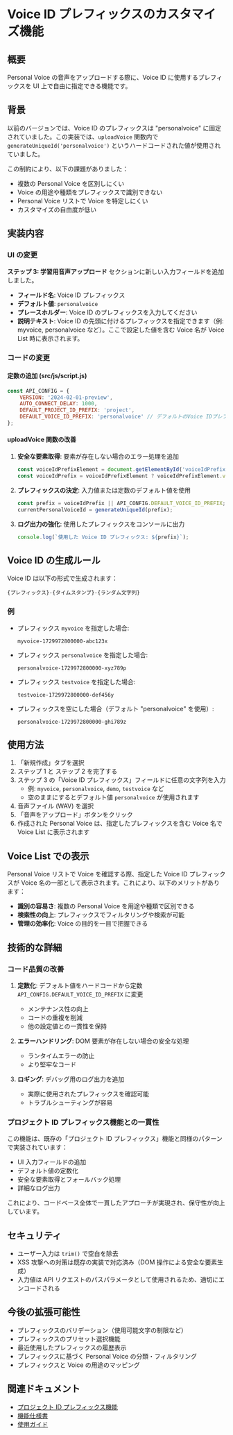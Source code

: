 # Voice ID プレフィックスのカスタマイズ機能

## 概要

Personal Voice の音声をアップロードする際に、Voice ID に使用するプレフィックスを UI 上で自由に指定できる機能です。

## 背景

以前のバージョンでは、Voice ID のプレフィックスは "personalvoice" に固定されていました。この実装では、`uploadVoice` 関数内で `generateUniqueId('personalvoice')` というハードコードされた値が使用されていました。

この制約により、以下の課題がありました：
- 複数の Personal Voice を区別しにくい
- Voice の用途や種類をプレフィックスで識別できない
- Personal Voice リストで Voice を特定しにくい
- カスタマイズの自由度が低い

## 実装内容

### UI の変更

**ステップ 3: 学習用音声アップロード** セクションに新しい入力フィールドを追加しました。

- **フィールド名**: Voice ID プレフィックス
- **デフォルト値**: `personalvoice`
- **プレースホルダー**: Voice ID のプレフィックスを入力してください
- **説明テキスト**: Voice ID の先頭に付けるプレフィックスを指定できます（例: myvoice, personalvoice など）。ここで設定した値を含む Voice 名が Voice List 時に表示されます。

### コードの変更

#### 定数の追加 (src/js/script.js)

```javascript
const API_CONFIG = {
    VERSION: '2024-02-01-preview',
    AUTO_CONNECT_DELAY: 1000,
    DEFAULT_PROJECT_ID_PREFIX: 'project',
    DEFAULT_VOICE_ID_PREFIX: 'personalvoice' // デフォルトのVoice IDプレフィックス
};
```

#### uploadVoice 関数の改善

1. **安全な要素取得**: 要素が存在しない場合のエラー処理を追加
   ```javascript
   const voiceIdPrefixElement = document.getElementById('voiceIdPrefix');
   const voiceIdPrefix = voiceIdPrefixElement ? voiceIdPrefixElement.value.trim() : '';
   ```

2. **プレフィックスの決定**: 入力値または定数のデフォルト値を使用
   ```javascript
   const prefix = voiceIdPrefix || API_CONFIG.DEFAULT_VOICE_ID_PREFIX;
   currentPersonalVoiceId = generateUniqueId(prefix);
   ```

3. **ログ出力の強化**: 使用したプレフィックスをコンソールに出力
   ```javascript
   console.log(`使用した Voice ID プレフィックス: ${prefix}`);
   ```

## Voice ID の生成ルール

Voice ID は以下の形式で生成されます：

```
{プレフィックス}-{タイムスタンプ}-{ランダム文字列}
```

### 例

- プレフィックス `myvoice` を指定した場合:
  ```
  myvoice-1729972800000-abc123x
  ```

- プレフィックス `personalvoice` を指定した場合:
  ```
  personalvoice-1729972800000-xyz789p
  ```

- プレフィックス `testvoice` を指定した場合:
  ```
  testvoice-1729972800000-def456y
  ```

- プレフィックスを空にした場合（デフォルト "personalvoice" を使用）:
  ```
  personalvoice-1729972800000-ghi789z
  ```

## 使用方法

1. 「新規作成」タブを選択
2. ステップ 1 と ステップ 2 を完了する
3. ステップ 3 の「Voice ID プレフィックス」フィールドに任意の文字列を入力
   - 例: `myvoice`, `personalvoice`, `demo`, `testvoice` など
   - 空のままにするとデフォルト値 `personalvoice` が使用されます
4. 音声ファイル (WAV) を選択
5. 「音声をアップロード」ボタンをクリック
6. 作成された Personal Voice は、指定したプレフィックスを含む Voice 名で Voice List に表示されます

## Voice List での表示

Personal Voice リストで Voice を確認する際、指定した Voice ID プレフィックスが Voice 名の一部として表示されます。これにより、以下のメリットがあります：

- **識別の容易さ**: 複数の Personal Voice を用途や種類で区別できる
- **検索性の向上**: プレフィックスでフィルタリングや検索が可能
- **管理の効率化**: Voice の目的を一目で把握できる

## 技術的な詳細

### コード品質の改善

1. **定数化**: デフォルト値をハードコードから定数 `API_CONFIG.DEFAULT_VOICE_ID_PREFIX` に変更
   - メンテナンス性の向上
   - コードの重複を削減
   - 他の設定値との一貫性を保持

2. **エラーハンドリング**: DOM 要素が存在しない場合の安全な処理
   - ランタイムエラーの防止
   - より堅牢なコード

3. **ロギング**: デバッグ用のログ出力を追加
   - 実際に使用されたプレフィックスを確認可能
   - トラブルシューティングが容易

### プロジェクト ID プレフィックス機能との一貫性

この機能は、既存の「プロジェクト ID プレフィックス」機能と同様のパターンで実装されています：

- UI 入力フィールドの追加
- デフォルト値の定数化
- 安全な要素取得とフォールバック処理
- 詳細なログ出力

これにより、コードベース全体で一貫したアプローチが実現され、保守性が向上しています。

## セキュリティ

- ユーザー入力は `trim()` で空白を除去
- XSS 攻撃への対策は既存の実装で対応済み（DOM 操作による安全な要素生成）
- 入力値は API リクエストのパスパラメータとして使用されるため、適切にエンコードされる

## 今後の拡張可能性

- プレフィックスのバリデーション（使用可能文字の制限など）
- プレフィックスのプリセット選択機能
- 最近使用したプレフィックスの履歴表示
- プレフィックスに基づく Personal Voice の分類・フィルタリング
- プレフィックスと Voice の用途のマッピング

## 関連ドキュメント

- [プロジェクト ID プレフィックス機能](project-id-prefix-feature.md)
- [機能仕様書](specification.md)
- [使用ガイド](usage-guide.md)
